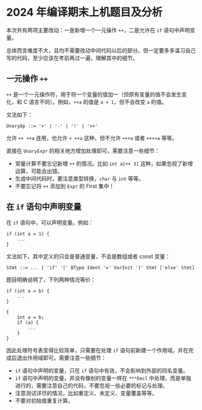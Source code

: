 # 2024 年编译期末上机题目及分析

本次共有两项主要改动：一是新增一个一元操作 `++`，二是允许在 `if` 语句中声明变量。

总体而言难度不大，且均不需要改动中间代码以后的部分。但一定要多多温习自己写的代码，至少应该在考前再过一遍，理解其中的细节。

## 一元操作 `++`

`++` 是一个一元操作符，用于将一个变量的值加一（但原有变量的值不会发生变化，和 C 语言不同）。例如，`++a` 的值是 `a + 1`，但不会改变 `a` 的值。

文法如下：

```
UnaryOp ::= '+' | '-' | '!' | '++'
```

允许 `++ ++a` 连用，也允许 `+ ++a` 这种，但不允许 `+++a` 或者 `++++a` 等等。

直接在 `UnaryExpr` 的相关地方增加处理即可，需要注意一些细节：

- 常量计算不要忘记新增 `++` 的情况。比如 `int a[++ 3]` 这种，如果忽视了新增运算，可能会出错。
- 生成中间代码时，要注意类型转换，`char` 与 `int` 等等。
- 不要忘记将 `++` 添加到 `Expr` 的 First 集中！

## 在 `if` 语句中声明变量

在 `if` 语句中，可以声明变量。例如：

```
if (int a = 1) {
    ...
}
```

文法如下，其中定义的只会是普通变量，不会是数组或者 const 变量：

```
Stmt ::= ... | 'if' '(' BType Ident '=' VarInit ')' Stmt ['else' Stmt]
```

题目明确说明了，下列两种情况等价：

```
if (int a = b) {
    ...
}
```

```
{
    int a = b;
    if (a) {
        ...
    }
}
```

因此处理符号表变得比较简单，只需要在处理 `if` 语句前新建一个作用域，并在完成后退出作用域即可。需要注意一些细节：

- `if` 语句中声明的变量，只在 `if` 语句中有效，不会影响到外部的同名变量。
- `if` 语句中声明的变量，并没有像别的变量一样在 `***Decl` 中处理，而是单独进行的，需要注意自己的代码，不要忽视一些必要的标记与处理。
- 注意测试详尽的情况，比如重定义、未定义、变量覆盖等等。
- 不要对初始值重复计算。
